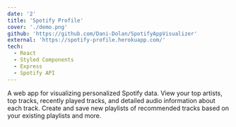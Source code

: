 ```yaml
---
date: '2'
title: 'Spotify Profile'
cover: './demo.png'
github: 'https://github.com/Dani-Dolan/SpotifyAppVisualizer'
external: 'https://spotify-profile.herokuapp.com/'
tech:
  - React
  - Styled Components
  - Express
  - Spotify API
---
```


A web app for visualizing personalized Spotify data. View your top artists, top tracks, recently played tracks, and detailed audio information about each track. Create and save new playlists of recommended tracks based on your existing playlists and more.
